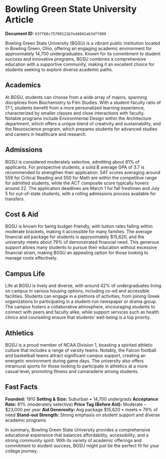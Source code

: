 # Bowling Green State University Article

**Document ID:** `637f66c75709121b7ed4042ab34ff899`

Bowling Green State University (BGSU) is a vibrant public institution located in Bowling Green, Ohio, offering an engaging academic environment for approximately 14,700 undergraduates. Known for its commitment to student success and innovative programs, BGSU combines a comprehensive education with a supportive community, making it an excellent choice for students seeking to explore diverse academic paths.

## Academics
At BGSU, students can choose from a wide array of majors, spanning disciplines from Biochemistry to Film Studies. With a student-faculty ratio of 17:1, students benefit from a more personalized learning experience, characterized by smaller classes and close interactions with faculty. Notable programs include Environmental Design within the Architecture department, which offers a unique blend of creativity and sustainability, and the Neuroscience program, which prepares students for advanced studies and careers in healthcare and research.

## Admissions
BGSU is considered moderately selective, admitting about 81% of applicants. For prospective students, a solid B average GPA of 3.7 is recommended to strengthen their application. SAT scores averaging around 559 for Critical Reading and 550 for Math are within the competitive range for admitted students, while the ACT composite score typically hovers around 22. The application deadlines are March 1 for fall freshmen and July 5 for out-of-state students, with a rolling admissions process available for transfers.

## Cost & Aid
BGSU is known for being budget-friendly, with tuition rates falling within moderate brackets, making it accessible for many families. The average financial aid package for students is approximately $15,620, and the university meets about 79% of demonstrated financial need. This generous support allows many students to pursue their education without excessive financial strain, making BGSU an appealing option for those looking to manage costs effectively.

## Campus Life
Life at BGSU is lively and diverse, with around 42% of undergraduates living on campus in various housing options, including co-ed and accessible facilities. Students can engage in a plethora of activities, from joining Greek organizations to participating in a student-run newspaper or drama group. The campus fosters a collaborative atmosphere, encouraging students to connect with peers and faculty alike, while support services such as health clinics and counseling ensure that students’ well-being is a top priority.

## Athletics
BGSU is a proud member of NCAA Division 1, boasting a spirited athletic culture that includes a range of varsity teams. Notably, the Falcon football and basketball teams attract significant campus support, creating an energetic environment during game days. The university also offers intramural sports for those looking to participate in athletics at a more casual level, promoting fitness and camaraderie among students.

## Fast Facts
**Founded:** 1910
**Setting & Size:** Suburban • 14,700 undergrads
**Acceptance Rate:** 81% (moderately selective)
**Price Tag (Before Aid):** Moderate – $23,000 per year
**Aid Generosity:** Avg package $15,620 • meets ≈ 79% of need
**Stand-out Strength:** Strong emphasis on student support and diverse academic programs

In summary, Bowling Green State University provides a comprehensive educational experience that balances affordability, accessibility, and a strong community spirit. With its variety of academic offerings and commitment to student success, BGSU might just be the perfect fit for your college journey.
